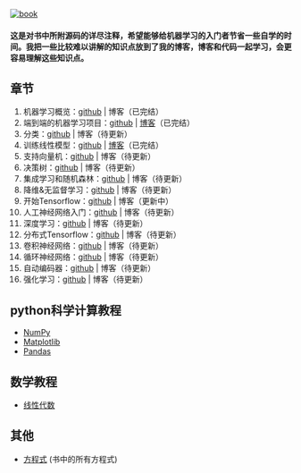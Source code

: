 [![book](http://akamaicovers.oreilly.com/images/0636920052289/cat.gif)](http://shop.oreilly.com/product/0636920052289.do)
#### 这是对书中所附源码的详尽注释，希望能够给机器学习的入门者节省一些自学的时间。我把一些比较难以讲解的知识点放到了我的博客，博客和代码一起学习，会更容易理解这些知识点。
## 章节
1. 机器学习概览：[github](01_the_machine_learning_landscape.ipynb) | 博客（已完结）
2. 端到端的机器学习项目：[github](02_end_to_end_machine_learning_project.ipynb) | [博客](https://www.jianshu.com/p/1407ddef5308)（已完结）
3. 分类：[github](03_classification.ipynb) | 博客（待更新）
4. 训练线性模型：[github](04_training_linear_models.ipynb) | [博客](https://www.jianshu.com/p/d954d8417d0b)（已完结）
5. 支持向量机：[github](05_support_vector_machines.ipynb) | 博客（待更新）
6. 决策树：[github](06_decision_trees.ipynb) | 博客（待更新）
7. 集成学习和随机森林：[github](07_ensemble_learning_and_random_forests.ipynb) | 博客（待更新）
8. 降维&无监督学习：[github](08_dimensionality_reduction.ipynb) | 博客（待更新）
9. 开始Tensorflow：[github](09_up_and_running_with_tensorflow.ipynb) | 博客（更新中）
10. 人工神经网络入门：[github](10_introduction_to_artificial_neural_networks.ipynb) | 博客（待更新）
11. 深度学习：[github](11_deep_learning.ipynb) | 博客（待更新）
12. 分布式Tensorflow：[github](12_distributed_tensorflow.ipynb) | 博客（待更新）
13. 卷积神经网络：[github](13_convolutional_neural_networks.ipynb) | 博客（待更新）
14. 循环神经网络：[github](14_recurrent_neural_networks.ipynb) | 博客（待更新）
15. 自动编码器：[github](15_autoencoders.ipynb) | 博客（待更新）
16. 强化学习：[github](16_reinforcement_learning.ipynb) | 博客（待更新）

## python科学计算教程
* [NumPy](tools_numpy.ipynb)
* [Matplotlib](tools_matplotlib.ipynb)
* [Pandas](tools_pandas.ipynb)

## 数学教程
* [线性代数](math_linear_algebra.ipynb)

## 其他
* [方程式](book_equations.ipynb) (书中的所有方程式)
